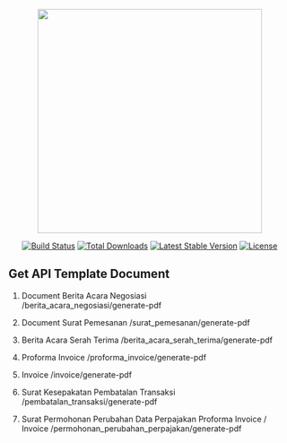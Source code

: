 <p align="center"><a href="https://laravel.com" target="_blank"><img src="https://raw.githubusercontent.com/laravel/art/master/logo-lockup/5%20SVG/2%20CMYK/1%20Full%20Color/laravel-logolockup-cmyk-red.svg" width="400"></a></p>

<p align="center">
<a href="https://travis-ci.org/laravel/framework"><img src="https://travis-ci.org/laravel/framework.svg" alt="Build Status"></a>
<a href="https://packagist.org/packages/laravel/framework"><img src="https://img.shields.io/packagist/dt/laravel/framework" alt="Total Downloads"></a>
<a href="https://packagist.org/packages/laravel/framework"><img src="https://img.shields.io/packagist/v/laravel/framework" alt="Latest Stable Version"></a>
<a href="https://packagist.org/packages/laravel/framework"><img src="https://img.shields.io/packagist/l/laravel/framework" alt="License"></a>
</p>

## Get API Template Document

1. Document Berita Acara Negosiasi <br>
/berita_acara_negosiasi/generate-pdf

2. Document Surat Pemesanan
/surat_pemesanan/generate-pdf

3. Berita Acara Serah Terima
/berita_acara_serah_terima/generate-pdf

4. Proforma Invoice
/proforma_invoice/generate-pdf

5. Invoice
/invoice/generate-pdf

6. Surat Kesepakatan Pembatalan Transaksi
/pembatalan_transaksi/generate-pdf

7. Surat Permohonan Perubahan Data Perpajakan Proforma Invoice / Invoice
/permohonan_perubahan_perpajakan/generate-pdf